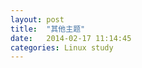 ```yaml
---
layout: post
title:  "其他主题"
date:   2014-02-17 11:14:45
categories: Linux study
---
```


[whutlinuxer]: https://github.com/WHUT-Coder